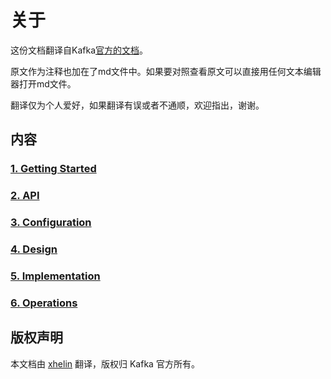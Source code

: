 # 关于
这份文档翻译自Kafka[官方的文档](http://kafka.apache.org/documentation.html)。

原文作为注释也加在了md文件中。如果要对照查看原文可以直接用任何文本编辑器打开md文件。

翻译仅为个人爱好，如果翻译有误或者不通顺，欢迎指出，谢谢。

## 内容
### [1. Getting Started](Kafka-0.8.1-Documentation-Section-Getting-Started.md)

### [2. API](Kafka-0.8.1-Documentation-Section-API.md)

### [3. Configuration](Kafka-0.8.1-Documentation-Section-Configuration.md)

### [4. Design](Kafka-0.8.1-Documentation-Section-Design.md)

### [5. Implementation](Kafka-0.8.1-Documentation-Section-Implementation.md)

### [6. Operations](Kafka-0.8.1-Documentation-Section-Operations.md)

## 版权声明
本文档由 [xhelin](https://twitter.com/xhelin) 翻译，版权归 Kafka 官方所有。